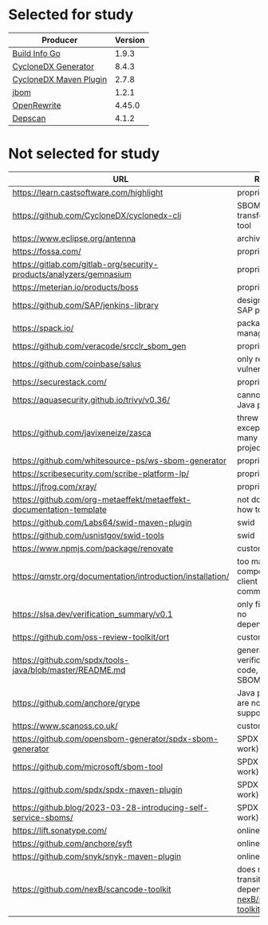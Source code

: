 # Selected for study

| Producer | Version |
| -------- | ------- | 
| [Build Info Go](https://github.com/jfrog/build-info-go) | 1.9.3 |
| [CycloneDX Generator](https://github.com/CycloneDX/cdxgen) | 8.4.3 |
| [CycloneDX Maven Plugin](https://github.com/CycloneDX/cyclonedx-maven-plugin) | 2.7.8 |
| [jbom](https://github.com/Contrast-Security-OSS/jbom) | 1.2.1 |
| [OpenRewrite](https://docs.openrewrite.org/reference/rewrite-maven-plugin) | 4.45.0 |
| [Depscan](https://github.com/AppThreat/dep-scan) | 4.1.2 |

# Not selected for study

| URL  | Reason  |
|-|-|
| https://learn.castsoftware.com/highlight |  proprietary |
| https://github.com/CycloneDX/cyclonedx-cli  | SBOM transformation tool  |
| https://www.eclipse.org/antenna  | archived  |
| https://fossa.com/  | proprietary  |
| https://gitlab.com/gitlab-org/security-products/analyzers/gemnasium  | proprietary  |
| https://meterian.io/products/boss  | proprietary  |
| https://github.com/SAP/jenkins-library  | designed for SAP projects  |
| https://spack.io/  |  package manager |
| https://github.com/veracode/srcclr_sbom_gen  | proprietary  |
| https://github.com/coinbase/salus  | only reports vulnerabilities  |
| https://securestack.com/  | proprietary  |
| https://aquasecurity.github.io/trivy/v0.36/  | cannot scan Java projects  |
| https://github.com/javixeneize/zasca  |  threw exceptions on many of our projects |
| https://github.com/whitesource-ps/ws-sbom-generator  |  proprietary |
| https://scribesecurity.com/scribe-platform-lp/  | proprietary  |
| https://jfrog.com/xray/  |  proprietary |
| https://github.com/org-metaeffekt/metaeffekt-documentation-template  | not documented how to use it  |
| https://github.com/Labs64/swid-maven-plugin  | swid  |
| https://github.com/usnistgov/swid-tools  | swid  |
| https://www.npmjs.com/package/renovate  | custom format  |
| https://qmstr.org/documentation/introduction/installation/  | too many components. client and server communication  |
| https://slsa.dev/verification_summary/v0.1  | only files, and no dependencies  |
| https://github.com/oss-review-toolkit/ort  | custom format  |
| https://github.com/spdx/tools-java/blob/master/README.md  | generated a verification code, but no SBOM  |
| https://github.com/anchore/grype | Java projects are not supported |
| https://www.scanoss.co.uk/| custom format |
| https://github.com/opensbom-generator/spdx-sbom-generator | SPDX (future work) |
| https://github.com/microsoft/sbom-tool | SPDX (future work) |
| https://github.com/spdx/spdx-maven-plugin | SPDX (future work) | 
| https://github.blog/2023-03-28-introducing-self-service-sboms/ | SPDX (future work) |
| https://lift.sonatype.com/ | online tool |
| https://github.com/anchore/syft | online tool |
| https://github.com/snyk/snyk-maven-plugin | online tool |
| https://github.com/nexB/scancode-toolkit | does not detect transitive dependencies [nexB/scancode-toolkit@3383](https://github.com/nexB/scancode-toolkit/issues/3383) |
